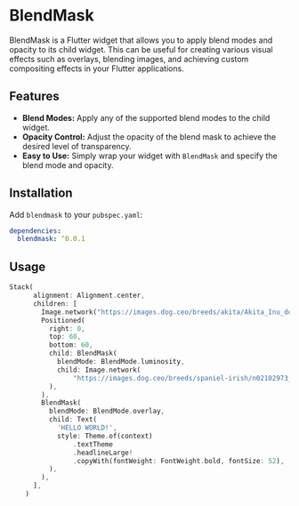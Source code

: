 # BlendMask

BlendMask is a Flutter widget that allows you to apply blend modes and opacity to its child widget. This can be useful for creating various visual effects such as overlays, blending images, and achieving custom compositing effects in your Flutter applications.

## Features

- **Blend Modes:** Apply any of the supported blend modes to the child widget.
- **Opacity Control:** Adjust the opacity of the blend mask to achieve the desired level of transparency.
- **Easy to Use:** Simply wrap your widget with `BlendMask` and specify the blend mode and opacity.

## Installation

Add `blendmask` to your `pubspec.yaml`:

```yaml
dependencies:
  blendmask: ^0.0.1
```
## Usage

```dart
Stack(
      alignment: Alignment.center,
      children: [
        Image.network("https://images.dog.ceo/breeds/akita/Akita_Inu_dog.jpg"),
        Positioned(
          right: 0,
          top: 60,
          bottom: 60,
          child: BlendMask(
            blendMode: BlendMode.luminosity,
            child: Image.network(
                "https://images.dog.ceo/breeds/spaniel-irish/n02102973_634.jpg"),
          ),
        ),
        BlendMask(
          blendMode: BlendMode.overlay,
          child: Text(
            'HELLO WORLD!',
            style: Theme.of(context)
                .textTheme
                .headlineLarge!
                .copyWith(fontWeight: FontWeight.bold, fontSize: 52),
          ),
        ),
      ],
    )
```
